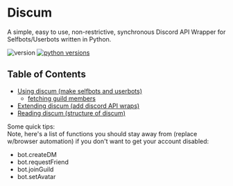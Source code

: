 Discum
======

A simple, easy to use, non-restrictive, synchronous Discord API Wrapper for Selfbots/Userbots written in Python.

![version](https://img.shields.io/badge/latest%20version-1.4.0-blue) [![python versions](https://img.shields.io/badge/python-2.7%20%7C%203.5%20%7C%203.6%20%7C%203.7%20%7C%203.8%20%7C%203.9-blue)](https://github.com/Merubokkusu/Discord-S.C.U.M)

Table of Contents
-----------------

-   [Using discum (make selfbots and userbots)](using.md)  
    -   [fetching guild members](using/fetchingGuildMembers.md)
-   [Extending discum (add discord API wraps)](extending.md)
-   [Reading discum (structure of discum)](reading.md)

Some quick tips:         
Note, here's a list of functions you should stay away from (replace w/browser automation) if you don't want to get your account disabled:

-   bot.createDM
-   bot.requestFriend
-   bot.joinGuild
-   bot.setAvatar
